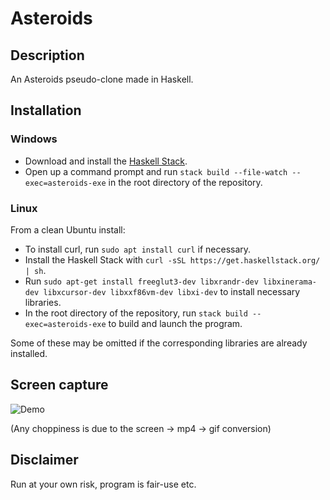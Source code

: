# Asteroids
## Description
An Asteroids pseudo-clone made in Haskell.

## Installation

### Windows
* Download and install the [Haskell Stack](https://www.haskell.org/downloads/#stack).
* Open up a command prompt and run `stack build --file-watch --exec=asteroids-exe` in the root directory of the repository.

### Linux
From a clean Ubuntu install:

* To install curl, run `sudo apt install curl` if necessary.
* Install the Haskell Stack with `curl -sSL https://get.haskellstack.org/ | sh`.
* Run `sudo apt-get install freeglut3-dev libxrandr-dev libxinerama-dev libxcursor-dev libxxf86vm-dev libxi-dev` to install necessary libraries.
* In the root directory of the repository, run `stack build --exec=asteroids-exe` to build and launch the program.

Some of these may be omitted if the corresponding libraries are already installed.

## Screen capture
![Demo](demo.gif)

(Any choppiness is due to the screen → mp4 → gif conversion)

## Disclaimer
Run at your own risk, program is fair-use etc.